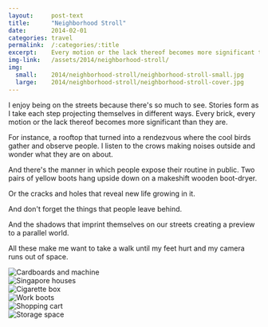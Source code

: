 ```yaml
---
layout:     post-text
title:      "Neighborhood Stroll"
date:       2014-02-01
categories: travel
permalink:  /:categories/:title
excerpt:    Every motion or the lack thereof becomes more significant than they are
img-link:   /assets/2014/neighborhood-stroll/
img:
  small:    2014/neighborhood-stroll/neighborhood-stroll-small.jpg
  large:    2014/neighborhood-stroll/neighborhood-stroll-cover.jpg
---
```


I enjoy being on the streets because there's so much to see. Stories form as I take each step projecting themselves in different ways. Every brick, every motion or the lack thereof becomes more significant than they are.

For instance, a rooftop that turned into a rendezvous where the cool birds gather and observe people. I listen to the crows making noises outside and wonder what they are on about.

And there's the manner in which people expose their routine in public. Two pairs of yellow boots hang upside down on a makeshift wooden boot-dryer.

Or the cracks and holes that reveal new life growing in it.

And don't forget the things that people leave behind.

And the shadows that imprint themselves on our streets creating a preview to a parallel world.

All these make me want to take a walk until my feet hurt and my camera runs out of space.

<div class="module">
  <img src="{{ page.img-link }}1.jpg" alt="Cardboards and machine" />
</div>
<div class="module">
  <img src="{{ page.img-link }}5.jpg" alt="Singapore houses" />
</div>
<div class="module">
  <img src="{{ page.img-link }}2.jpg" alt="Cigarette box" />
</div>
<div class="module">
  <img src="{{ page.img-link }}4.jpg" alt="Work boots" />
</div>
<div class="module">
  <img src="{{ page.img-link }}3.jpg" alt="Shopping cart" />
</div>
<div class="module">
  <img src="{{ page.img-link }}6.jpg" alt="Storage space" />
</div>
